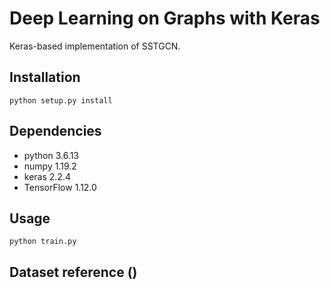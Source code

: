 Deep Learning on Graphs with Keras
====

Keras-based implementation of SSTGCN.



Installation
------------

```python setup.py install```

Dependencies
-----
  * python 3.6.13
  * numpy 1.19.2
  * keras 2.2.4
  * TensorFlow 1.12.0

Usage
-----

```python train.py```

Dataset reference ()
----------



